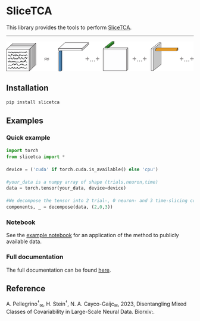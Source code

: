 # SliceTCA

This library provides the tools to perform [SliceTCA]().

___

<p align="center">
  <img width="600" src="./img/decomposition.svg">
</p>

## Installation 

```commandline
pip install slicetca
```


## Examples

### Quick example 

```python
import torch
from slicetca import *

device = ('cuda' if torch.cuda.is_available() else 'cpu')

#your_data is a numpy array of shape (trials,neuron,time)
data = torch.tensor(your_data, device=device)

#We decompose the tensor into 2 trial-, 0 neuron- and 3 time-slicing components.
components, _ = decompose(data, (2,0,3))
```

### Notebook

See the [example notebook]() for an application of the method to publicly available data.

### Full documentation

The full documentation can be found [here]().

## Reference

A. Pellegrino<sup>†</sup><sub>✉</sub>, H. Stein<sup>†</sup>, N. A. Cayco-Gaijc<sub>✉</sub>, 2023, Disentangling Mixed Classes of Covariability in Large-Scale Neural Data. Biorxiv:.